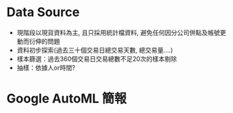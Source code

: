 # Data Source

- 現階段以現貨資料為主, 且只採用統計檔資料, 避免任何因分公司併點及帳號更動而衍伸的問題
- 資料初步探索(過去三十個交易日總交易天數, 總交易量....)
- 樣本篩選：過去360個交易日交易總數不足20次的樣本剔除
- 抽樣：依據人or時間?

# Google AutoML 簡報



